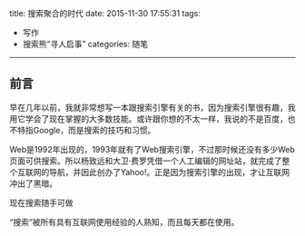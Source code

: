 title: 搜索聚合的时代
date: 2015-11-30 17:55:31
tags: 
- 写作
- 搜索熊“寻人启事”
categories: 随笔
---
## 前言

早在几年以前，我就非常想写一本跟搜索引擎有关的书，因为搜索引擎很有趣，我用它学会了现在掌握的大多数技能。或许跟你想的不太一样，我说的不是百度，也不特指Google，而是搜索的技巧和习惯。

Web是1992年出现的，1993年就有了Web搜索引擎，不过那时候还没有多少Web页面可供搜索。所以杨致远和大卫·费罗凭借一个人工编辑的网址站，就完成了整个互联网的导航，并因此创办了Yahoo!。正是因为搜索引擎的出现，才让互联网冲出了黑暗。

现在搜索随手可做

“搜索”被所有具有互联网使用经验的人熟知，而且每天都在使用。


